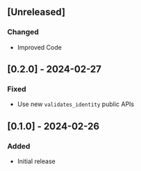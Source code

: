 ## [Unreleased]

### Changed

- Improved Code

## [0.2.0] - 2024-02-27

### Fixed

- Use new `validates_identity` public APIs

## [0.1.0] - 2024-02-26

### Added

- Initial release

